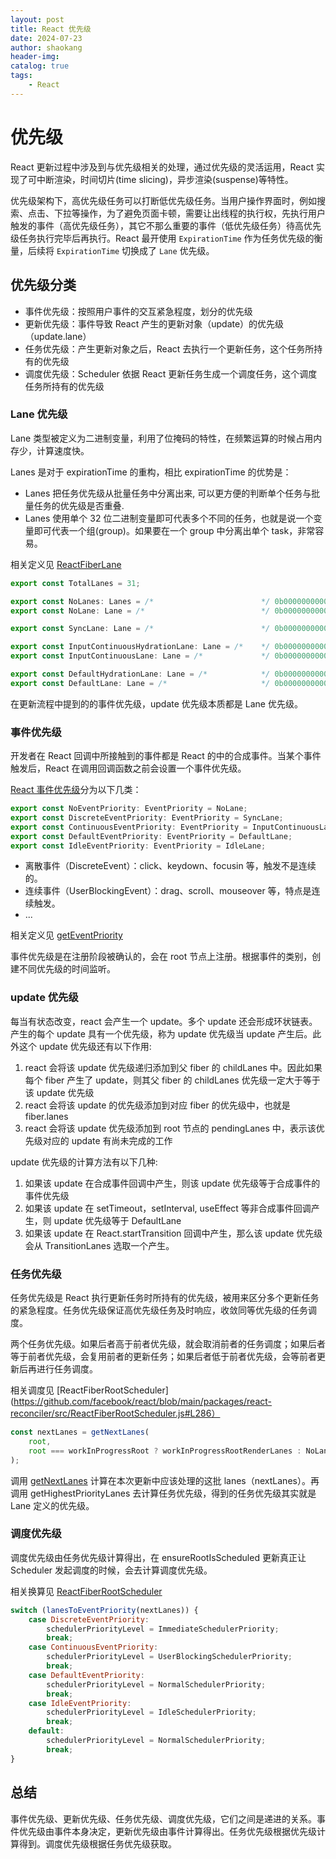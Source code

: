```yaml
---
layout: post
title: React 优先级
date: 2024-07-23
author: shaokang
header-img:
catalog: true
tags:
    - React
---
```


# 优先级

React 更新过程中涉及到与优先级相关的处理，通过优先级的灵活运用，React 实现了可中断渲染，时间切片(time slicing)，异步渲染(suspense)等特性。

优先级架构下，高优先级任务可以打断低优先级任务。当用户操作界面时，例如搜索、点击、下拉等操作，为了避免页面卡顿，需要让出线程的执行权，先执行用户触发的事件（高优先级任务），其它不那么重要的事件（低优先级任务）待高优先级任务执行完毕后再执行。React 最开使用 `ExpirationTime` 作为任务优先级的衡量，后续将 `ExpirationTime` 切换成了 `Lane` 优先级。

## 优先级分类

-   事件优先级：按照用户事件的交互紧急程度，划分的优先级
-   更新优先级：事件导致 React 产生的更新对象（update）的优先级（update.lane）
-   任务优先级：产生更新对象之后，React 去执行一个更新任务，这个任务所持有的优先级
-   调度优先级：Scheduler 依据 React 更新任务生成一个调度任务，这个调度任务所持有的优先级

### Lane 优先级

Lane 类型被定义为二进制变量，利用了位掩码的特性，在频繁运算的时候占用内存少，计算速度快。

Lanes 是对于 expirationTime 的重构，相比 expirationTime 的优势是：

-   Lanes 把任务优先级从批量任务中分离出来, 可以更方便的判断单个任务与批量任务的优先级是否重叠.
-   Lanes 使用单个 32 位二进制变量即可代表多个不同的任务，也就是说一个变量即可代表一个组(group)。如果要在一个 group 中分离出单个 task，非常容易。

相关定义见 [ReactFiberLane](https://github.com/facebook/react/blob/main/packages/react-reconciler/src/ReactFiberLane.js#L38)

```js
export const TotalLanes = 31;

export const NoLanes: Lanes = /*                        */ 0b0000000000000000000000000000000;
export const NoLane: Lane = /*                          */ 0b0000000000000000000000000000000;

export const SyncLane: Lane = /*                        */ 0b0000000000000000000000000000001;

export const InputContinuousHydrationLane: Lane = /*    */ 0b0000000000000000000000000000010;
export const InputContinuousLane: Lane = /*             */ 0b0000000000000000000000000000100;

export const DefaultHydrationLane: Lane = /*            */ 0b0000000000000000000000000001000;
export const DefaultLane: Lane = /*                     */ 0b0000000000000000000000000010000;
```

在更新流程中提到的的事件优先级，update 优先级本质都是 Lane 优先级。

### 事件优先级

开发者在 React 回调中所接触到的事件都是 React 的中的合成事件。当某个事件触发后，React 在调用回调函数之前会设置一个事件优先级。

[React 事件优先级](https://github.com/facebook/react/blob/main/packages/react-reconciler/src/ReactEventPriorities.js#L24)分为以下几类：

```js
export const NoEventPriority: EventPriority = NoLane;
export const DiscreteEventPriority: EventPriority = SyncLane;
export const ContinuousEventPriority: EventPriority = InputContinuousLane;
export const DefaultEventPriority: EventPriority = DefaultLane;
export const IdleEventPriority: EventPriority = IdleLane;
```

-   离散事件（DiscreteEvent）：click、keydown、focusin 等，触发不是连续的。
-   连续事件（UserBlockingEvent）：drag、scroll、mouseover 等，特点是连续触发。
-   ...

相关定义见 [getEventPriority](https://github.com/facebook/react/blob/main/packages/react-dom-bindings/src/events/ReactDOMEventListener.js#L290)

事件优先级是在注册阶段被确认的，会在 root 节点上注册。根据事件的类别，创建不同优先级的时间监听。

### update 优先级

每当有状态改变，react 会产生一个 update。多个 update 还会形成环状链表。产生的每个 update 具有一个优先级，称为 update 优先级当 update 产生后。此外这个 update 优先级还有以下作用:

1. react 会将该 update 优先级递归添加到父 fiber 的 childLanes 中。因此如果每个 fiber 产生了 update，则其父 fiber 的 childLanes 优先级一定大于等于该 update 优先级
2. react 会将该 update 的优先级添加到对应 fiber 的优先级中，也就是 fiber.lanes
3. react 会将该 update 优先级添加到 root 节点的 pendingLanes 中，表示该优先级对应的 update 有尚未完成的工作

update 优先级的计算方法有以下几种:

1. 如果该 update 在合成事件回调中产生，则该 update 优先级等于合成事件的事件优先级
2. 如果该 update 在 setTimeout，setInterval, useEffect 等非合成事件回调产生，则 update 优先级等于 DefaultLane
3. 如果该 update 在 React.startTransition 回调中产生，那么该 update 优先级会从 TransitionLanes 选取一个产生。

### 任务优先级

任务优先级是 React 执行更新任务时所持有的优先级，被用来区分多个更新任务的紧急程度。任务优先级保证高优先级任务及时响应，收敛同等优先级的任务调度。

两个任务优先级。如果后者高于前者优先级，就会取消前者的任务调度；如果后者等于前者优先级，会复用前者的更新任务；如果后者低于前者优先级，会等前者更新后再进行任务调度。

相关调度见 [ReactFiberRootScheduler](https://github.com/facebook/react/blob/main/packages/react-reconciler/src/ReactFiberRootScheduler.js#L286）

```js
const nextLanes = getNextLanes(
    root,
    root === workInProgressRoot ? workInProgressRootRenderLanes : NoLanes
);
```

调用 [getNextLanes](https://github.com/facebook/react/blob/main/packages/react-reconciler/src/ReactFiberLane.js#L215) 计算在本次更新中应该处理的这批 lanes（nextLanes）。再调用 getHighestPriorityLanes 去计算任务优先级，得到的任务优先级其实就是 Lane 定义的优先级。

### 调度优先级

调度优先级由任务优先级计算得出，在 ensureRootIsScheduled 更新真正让 Scheduler 发起调度的时候，会去计算调度优先级。

相关换算见 [ReactFiberRootScheduler](https://github.com/facebook/react/blob/main/packages/react-reconciler/src/ReactFiberRootScheduler.js#L346)

```js
switch (lanesToEventPriority(nextLanes)) {
    case DiscreteEventPriority:
        schedulerPriorityLevel = ImmediateSchedulerPriority;
        break;
    case ContinuousEventPriority:
        schedulerPriorityLevel = UserBlockingSchedulerPriority;
        break;
    case DefaultEventPriority:
        schedulerPriorityLevel = NormalSchedulerPriority;
        break;
    case IdleEventPriority:
        schedulerPriorityLevel = IdleSchedulerPriority;
        break;
    default:
        schedulerPriorityLevel = NormalSchedulerPriority;
        break;
}
```

## 总结

事件优先级、更新优先级、任务优先级、调度优先级，它们之间是递进的关系。事件优先级由事件本身决定，更新优先级由事件计算得出。任务优先级根据优先级计算得到。调度优先级根据任务优先级获取。
